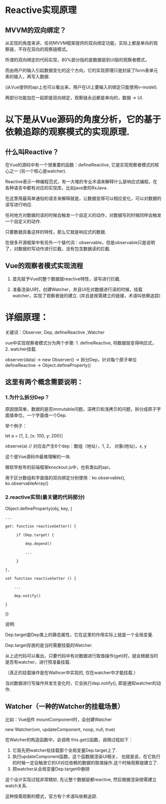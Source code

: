 # Reactive实现原理

## MVVM的双向绑定？

从实现的角度来讲，任何MVVM框架提供的双向绑定功能，实际上都是单向的观察链，不存在双向的观察链模式。

所谓的双向绑定的代码实现，80%部分指的是数据层到UI层的观察者模式，

而由用户的输入引起数据变化的这个方向，它的实现原理只是封装了form表单元素的输入，再写入数据.

(从Vue提供的api上也可以看出来，用户在UI上要输入的绑定只能使用v-model).

两部分功能加在一起即是双向绑定，观察链永远都是单向的，数据 → UI.


# 以下是从Vue源码的角度分析，它的基于依赖追踪的观察模式的实现原理.

## 什么叫Reactive？

在Vue的源码中有一个很重要的函数：defineReactive, 它是实现观察者模式的核心之一 (另一个核心是watcher).

Reactive表示一种编程范式，有一大堆的专业术语来解释什么是响应式编程，在各种语言中都有对应的实现库，比如java里的RxJava.

在这里用最简单通俗的语言来解释就是，让数据变得可以相应变化，可以对数据的读写进行响应.

任何地方对数据的读的时候会触发一个自定义的动作，对数据写的时候同样会触发一个自定义的动作.

只要数据具备这样的特性，那么它就是响应式的数据.

在很多开源框架中有另外一个替代词：observable，但是observable只是说明了，对数据的写动作进行拦截，没有包含数据读的拦截.


## Vue的观察者模式实现流程

1. 首先赋予Vue的整个数据层reactive特性，读写进行拦截.

2. 准备渲染UI时，创建Watcher，并且UI在对数据进行读的时候，挂载watcher，实现了观察者链的建立. (并且是按需建立的链接，术语叫依赖追踪)


# 详细原理：

关键词：Observer, Dep, defineReactive ,Watcher

vue中实现观察者模式分为两个步骤: 1. defineReactive, 将数据层变得响应式， 2. watcher挂载.

observer(data)  → new Observer() →  拆分Dep，针对每个原子单位 defineReactive → Object.defineProperty()

## 这里有两个概念需要说明：
### 1.为什么拆分Dep？

原因很简单，数据的是否immutable问题，深拷贝和浅拷贝的问题，拆分成原子字面值单位，一个字面值一个Dep.

举个例子：

let a = [1, 2, {x: 100, y: 200}]

observe(a) // 对应会产生6个dep：数组（地址），1, 2， 对象(地址)，x, y

这个是Vue源码中最难理解的一块.

微软早些年的前端框架knockout.js中，也有类似的api，

用于区分数组和字面值的双向绑定分别使用：ko.observable(), ko.observableArray()
### 2.reactive实现(最关键的代码部分)

Object.defineProperty(obj, key, {

    ...

    get: function reactiveGetter() {

         if (Dep.target) {

             dep.depend()

             ...

         }

    },

    set function reactiveSetter () {

        ...

        dep.notify()

    }

})

说明:

Dep.target是Dep类上的静态属性，它在这里的作用实际上就是一个全局变量.

Dep.target存放的是当时需要挂载的Watcher.

从上述代码可以看出，只要代码中有对数据进行取值操作(get)时，就会根据当时是否有watcher，进行预准备挂载.

（真正的挂载操作是在Wathcer中实现的, 仅在watcher中才能挂载.）

当对数据进行写操作并发生变化时，它会执行dep.notify(), 即是通知watcher的动作.


## Watcher（一种的Watcher的挂载场景）

比如：Vue组件 mountComponent时，会创建Watcher

new Watcher(vm, updateComponent, noop, null, true)

在Watcher的构造函数中，会调用 this.get()函数，调用过程如下：

1. 它首先把watcher给挂载那个全局变量Dep.target上了.
2. 执行updateComponent函数，这个函数跟渲染UI相关，
也就是说，在它执行的时候一定会触发它的UI对应依赖的数据的取值操作.这个时候观察链建立了.
3. 把watcher从全局变量Dep.target中删除


这个设计实现过程非常精妙, 先让整个数据层都reactive, 然后根据渲染按需建立watch关系.

这种按需观察的模式，官方有个术语叫依赖追踪.